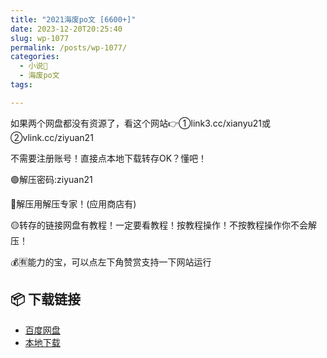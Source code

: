 ```yaml
---
title: "2021海废po文 [6600+]"
date: 2023-12-20T20:25:40
slug: wp-1077
permalink: /posts/wp-1077/
categories:
  - 小说📖
  - 海废po文
tags:

---
```


如果两个网盘都没有资源了，看这个网站👉①link3.cc/xianyu21或②vlink.cc/ziyuan21

不需要注册账号！直接点本地下载转存OK？懂吧！

🟢解压密码:ziyuan21

🔵解压用解压专家！(应用商店有)

🟡转存的链接网盘有教程！一定要看教程！按教程操作！不按教程操作你不会解压！

💰🈶能力的宝，可以点左下角赞赏支持一下网站运行

## 📦 下载链接
- [百度网盘](https://blziyuan21.com/pay-download/1077?key=a3dd5050cc&down_id=0)
- [本地下载](https://blziyuan21.com/pay-download/1077?key=a3dd5050cc&down_id=1)

